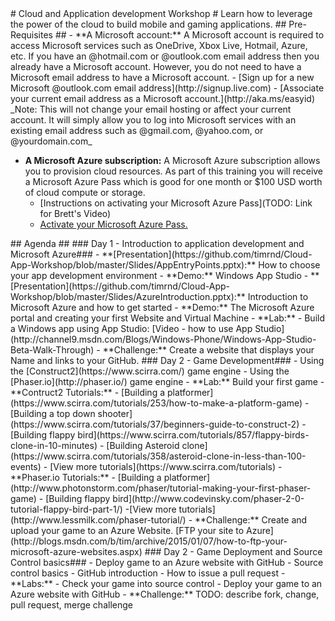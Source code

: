 ﻿<a name="welcome" />
# Cloud and Application development Workshop #
Learn how to leverage the power of the cloud to build mobile and gaming applications.  

<a name="pre-requisites" />
## Pre-Requisites ##
- **A Microsoft account:** A Microsoft account is required to access Microsoft services such as OneDrive, Xbox Live, Hotmail, Azure, etc.  If you have an @hotmail.com or @outlook.com email address then you already have a Microsoft account.  However, you do not need to have a Microsoft email address to have a Microsoft account. 
	- [Sign up for a new Microsoft @outlook.com email address](http://signup.live.com)
	- [Associate your current email address as a Microsoft account.](http://aka.ms/easyid)  
_Note: This will not change your email hosting or affect your current account.  It will simply allow you to log into Microsoft services with an existing email address such as @gmail.com, @yahoo.com, or @yourdomain.com_

- **A Microsoft Azure subscription:** A Microsoft Azure subscription allows you to provision cloud resources.  As part of this training you will receive a Microsoft Azure Pass which is good for one month or $100 USD worth of cloud compute or storage. 
	- [Instructions on activating your Microsoft Azure Pass](TODO: Link for Brett's Video)
	- [Activate your Microsoft Azure Pass. ](http://aka.ms/azurepassvid) 

<a name="agenda" />
## Agenda ##
<a name="agenda-day1" />
### Day 1 - Introduction to application development and Microsoft Azure###
- **[Presentation](https://github.com/timrnd/Cloud-App-Workshop/blob/master/Slides/AppEntryPoints.pptx):** How to choose your app development environment
- **Demo:** Windows App Studio 
- **[Presentation](https://github.com/timrnd/Cloud-App-Workshop/blob/master/Slides/AzureIntroduction.pptx):** Introduction to Microsoft Azure and how to get started 
- **Demo:** The Microsoft Azure portal and creating your first Website and Virtual Machine 
- **Lab:** 
	- Build a Windows app using App Studio: [Video - how to use App Studio](http://channel9.msdn.com/Blogs/Windows-Phone/Windows-App-Studio-Beta-Walk-Through)
	- **Challenge:** Create a website that displays your Name and links to your GitHub.

<a name="agenda-day2" />
### Day 2 - Game Development###
- Using the [Construct2](https://www.scirra.com/) game engine
- Using the [Phaser.io](http://phaser.io/) game engine
- **Lab:** Build your first game
	- **Contruct2 Tutorials:**
		- [Building a platformer](https://www.scirra.com/tutorials/253/how-to-make-a-platform-game)
		- [Building a top down shooter](https://www.scirra.com/tutorials/37/beginners-guide-to-construct-2)
		- [Building flappy bird](https://www.scirra.com/tutorials/857/flappy-birds-clone-in-10-minutes)
		- [Building Asteroid clone](https://www.scirra.com/tutorials/358/asteroid-clone-in-less-than-100-events)
		- [View more tutorials](https://www.scirra.com/tutorials)
	- **Phaser.io Tutorials:**
		- [Building a platformer](http://www.photonstorm.com/phaser/tutorial-making-your-first-phaser-game)
		- [Building flappy bird](http://www.codevinsky.com/phaser-2-0-tutorial-flappy-bird-part-1/)
		-[View more tutorials](http://www.lessmilk.com/phaser-tutorial/)
- **Challenge:** Create and upload your game to an Azure Website. [FTP your site to Azure]
(http://blogs.msdn.com/b/tim/archive/2015/01/07/how-to-ftp-your-microsoft-azure-websites.aspx)

<a name="agenda-day3" />
### Day 2 - Game Deployment and Source Control basics###
- Deploy game to an Azure website with GitHub
- Source control basics 
- GitHub introduction 
	- How to issue a pull request 
- **Labs:**
	- Check your game into source control 
	- Deploy your game to an Azure website with GitHub
	- **Challenge:** TODO: describe fork, change, pull request, merge challenge  







